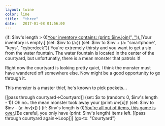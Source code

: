 ```yaml
---
layout: twine
color: lime
title:  "three"
date:   2017-01-08 01:56:00
---
```


<tw-story></tw-story>

<tw-storydata name="Documentation3" startnode="3" creator="Twine" creator-version="2.0.11" ifid="83D08CEE-F6E6-4D6E-A115-041BEAF985C7" format="Harlowe" options="" hidden><style role="stylesheet" id="twine-user-stylesheet" type="text/twine-css"></style><script role="script" id="twine-user-script" type="text/twine-javascript"></script><tw-passagedata pid="1" name="Footer" tags="footer" position="522,100">&lt;br&gt;
(if: (passage:)&#39;s name is &quot;Inventory&quot;)[&lt;!--do nothing--&gt;](else-if: (passage:)&#39;s tags contains &quot;inventory&quot;)[&lt;center&gt;[[check inventory-&gt;Inventory]]&lt;/center&gt;]    </tw-passagedata>
<tw-passagedata pid="2" name="Inventory" tags="" position="669,102">&lt;h2&gt;Inventory&lt;/h2&gt;

(if: $inv&#39;s length &gt; 0)[Your inventory contains: (print: $inv.join(&quot;, &quot;)).](else:)[Your inventory is empty.]</tw-passagedata>
<tw-passagedata pid="3" name="Start" tags="inventory" position="97,98">(set: $inv to (a:))
(set: $inv to $inv + (a: &quot;smartphone&quot;, &quot;keys&quot;, &quot;cyberdeck&quot;))
You&#39;re extremely thirsty and you want to get a sip from the water fountain. The water fountain is located in the center of the courtyard, but unfortunatly, there is a mean monster that patrols it!

Right now the courtyard is looking pretty quiet, I think the monster must have wandered off somewhere else. Now might be a good opportunity to go through it.

This monster is a master thief, he&#39;s known to pick pockets...

[[pass through courtyard-&gt;Courtyard]]</tw-passagedata>
<tw-passagedata pid="4" name="Courtyard" tags="inventory" position="96,248">(set: $x to (random: 0, $inv&#39;s length - 1))
Oh no.. the mean monster took away your (print: $inv[$x])!
(set: $inv to $inv - (a: $inv[$x]) )
(if: $inv&#39;s length is 0)[You&#39;re all out of items, this game is over.](else:)[Be careful, you only have (print: $inv&#39;s length) items left. [[pass through courtyard again-&gt;Loop]]]</tw-passagedata>
<tw-passagedata pid="5" name="Loop" tags="" position="97,398">(go-to: &quot;Courtyard&quot;)</tw-passagedata>
</tw-storydata>

